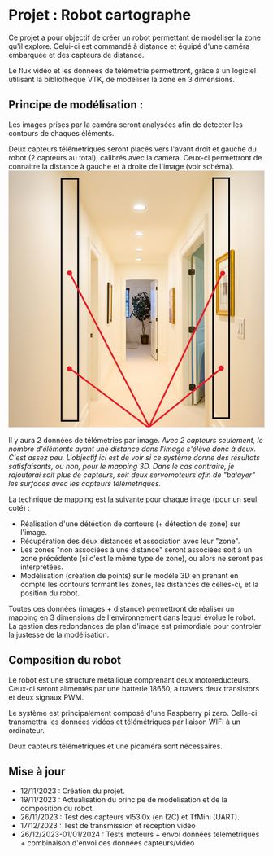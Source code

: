 # Projet : Robot cartographe

Ce projet a pour objectif de créer un robot permettant de modéliser la zone qu'il explore.
Celui-ci est commandé à distance et équipé d'une caméra embarquée et des capteurs de distance.

Le flux vidéo et les données de télémétrie permettront, grâce à un logiciel utilisant la bibliothéque VTK, de modéliser la zone en 3 dimensions.

## Principe de modélisation : 

Les images prises par la caméra seront analysées afin de detecter les contours de chaques éléments.

Deux capteurs télémetriques seront placés vers l'avant droit et gauche du robot (2 capteurs au total), calibrés avec la caméra. 
Ceux-ci permettront de connaitre la distance à gauche et à droite de l'image (voir schéma).
![Schéma capteur télémetrique](images/example_capt.jpg)

Il y aura 2 données de télémetries par image.
*Avec 2 capteurs seulement, le nombre d'éléments ayant une distance dans l'image s'élève donc à deux. C'est assez peu. L'objectif ici est de voir si ce système donne des résultats satisfaisants, ou non, pour le mapping 3D.
Dans le cas contraire, je rajouterai soit plus de capteurs, soit deux servomoteurs afin de "balayer" les surfaces avec les capteurs télémetriques.*

La technique de mapping est la suivante pour chaque image (pour un seul coté) :
* Réalisation d'une détéction de contours (+ détection de zone) sur l'image.
* Récupération des deux distances et association avec leur "zone".
* Les zones "non associées à une distance" seront associées soit à un zone précédente (si c'est le même type de zone), ou alors ne seront pas interprétées.
* Modélisation (création de points) sur le modèle 3D en prenant en compte les contours formant les zones, les distances de celles-ci, et la position du robot.


Toutes ces données (images + distance) permettront de réaliser un mapping en 3 dimensions de l'environnement dans lequel évolue le robot.
La gestion des redondances de plan d'image est primordiale pour controler la justesse de la modélisation.

## Composition du robot

Le robot est une structure métallique comprenant deux motoreducteurs. Ceux-ci seront alimentés par une batterie 18650, a travers deux transistors et deux signaux PWM.

Le système est principalement composé d'une Raspberry pi zero. Celle-ci transmettra les données vidéos et télémétriques par liaison WIFI à un ordinateur.

Deux capteurs télémetriques et une picaméra sont nécessaires.


## Mise à jour 
* 12/11/2023 : Création du projet.
* 19/11/2023 : Actualisation du principe de modélisation et de la composition du robot.
* 26/11/2023 : Test des capteurs vl53l0x (en I2C) et TfMini (UART).
* 17/12/2023 : Test de transmission et reception vidéo
* 26/12/2023-01/01/2024 : Tests moteurs + envoi données telemetriques + combinaison d'envoi des données capteurs/video 


